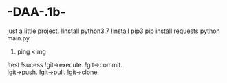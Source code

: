 # -DAA-.1b-
just a little project.
!install python3.7
!install pip3
pip install requests
python main.py
1.  ping    <img
>

!test
!sucess
!git->execute.
!git->commit.   
!git->push.
!git->pull.
!git->clone.                                                                                                                                            